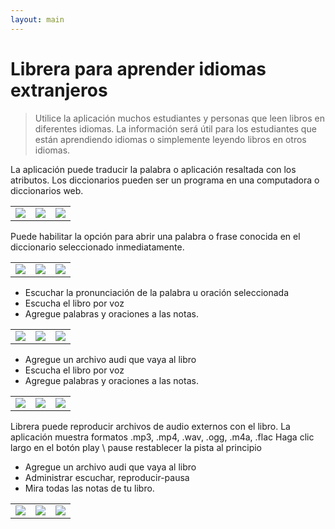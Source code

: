 ```yaml
---
layout: main
---
```


# Librera para aprender idiomas extranjeros

> Utilice la aplicación muchos estudiantes y personas que leen libros en diferentes idiomas.
La información será útil para los estudiantes que están aprendiendo idiomas o simplemente leyendo libros en otros idiomas.

La aplicación puede traducir la palabra o aplicación resaltada con los atributos.
Los diccionarios pueden ser un programa en una computadora o diccionarios web.

||||
|-|-|-|
|![](1.png)|![](2.png)|![](3.png)|

Puede habilitar la opción para abrir una palabra o frase conocida en el diccionario seleccionado inmediatamente.

||||
|-|-|-|
|![](4.png)|![](5.png)|![](6.png)|

* Escuchar la pronunciación de la palabra u oración seleccionada
* Escucha el libro por voz
* Agregue palabras y oraciones a las notas.

||||
|-|-|-|
|![](7.png)|![](8.png)|![](9.png)|

* Agregue un archivo audi que vaya al libro
* Escucha el libro por voz
* Agregue palabras y oraciones a las notas.

||||
|-|-|-|
|![](7.png)|![](8.png)|![](9.png)|

Librera puede reproducir archivos de audio externos con el libro.
La aplicación muestra formatos .mp3, .mp4, .wav, .ogg, .m4a, .flac
Haga clic largo en el botón play \ pause restablecer la pista al principio

* Agregue un archivo audi que vaya al libro
* Administrar escuchar, reproducir-pausa
* Mira todas las notas de tu libro.

||||
|-|-|-|
|![](10.png)|![](11.png)|![](12.png)|
